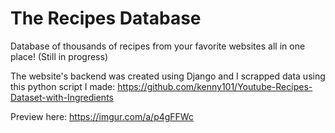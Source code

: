 # The Recipes Database
Database of thousands of recipes from your favorite websites all in one place! (Still in progress)

The website's backend was created using Django and I scrapped data using this python script I made: 
https://github.com/kenny101/Youtube-Recipes-Dataset-with-Ingredients

Preview here: https://imgur.com/a/p4gFFWc

